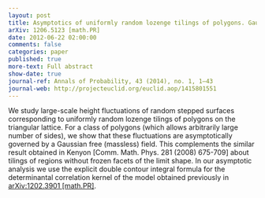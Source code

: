 ```yaml
---
layout: post
title: Asymptotics of uniformly random lozenge tilings of polygons. Gaussian free field
arXiv: 1206.5123 [math.PR]
date: 2012-06-22 02:00:00
comments: false
categories: paper
published: true
more-text: Full abstract
show-date: true
journal-ref: Annals of Probability, 43 (2014), no. 1, 1–43
journal-web: http://projecteuclid.org/euclid.aop/1415801551
---
```


We study large-scale height fluctuations of random stepped surfaces corresponding to uniformly random lozenge tilings of polygons on the triangular lattice. For a class of polygons (which allows arbitrarily large number of sides), we show that these fluctuations are asymptotically governed by a Gaussian free (massless) field. This complements the similar result obtained in Kenyon [Comm. Math. Phys. 281 (2008) 675-709] about tilings of regions without frozen facets of the limit shape. In our asymptotic analysis we use the explicit double contour integral formula for the determinantal correlation kernel of the model obtained previously in [arXiv:1202.3901 [math.PR]](https://arxiv.org/abs/1202.3901).
